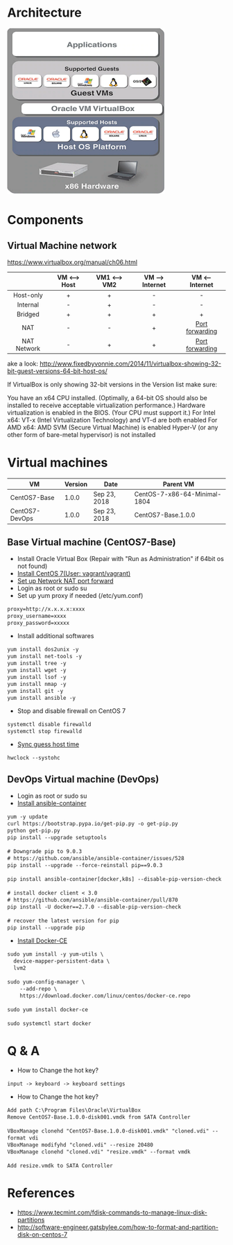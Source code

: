 # Architecture 
![alt text](images/virtualbox_architecture.PNG)

# Components
## Virtual Machine network
https://www.virtualbox.org/manual/ch06.html
 
| | VM <--> Host | VM1 <--> VM2 | VM --> Internet | VM <-- Internet |
| :---: | :---: | :---: | :---: | :---: |
| Host-only | + | + | - | - |
| Internal | - | + | - | - |
| Bridged | + | + | + | + |
| NAT | - | - | + | [Port forwarding](https://www.virtualbox.org/manual/ch06.html#natforward) |
| NAT Network | - | + | + | [Port forwarding](https://www.virtualbox.org/manual/ch06.html#network_nat_service) |

ake a look: http://www.fixedbyvonnie.com/2014/11/virtualbox-showing-32-bit-guest-versions-64-bit-host-os/

If VirtualBox is only showing 32-bit versions in the Version list make sure:

You have an x64 CPU installed. (Optimally, a 64-bit OS should also be installed to receive acceptable virtualization performance.)
Hardware virtualization is enabled in the BIOS. (Your CPU must support it.)
For Intel x64: VT-x (Intel Virtualization Technology) and VT-d are both enabled
For AMD x64: AMD SVM (Secure Virtual Machine) is enabled
Hyper-V (or any other form of bare-metal hypervisor) is not installed

# Virtual machines
| VM | Version | Date | Parent VM | 
| --- | ------ | ----- | ----- | 
| CentOS7-Base | 1.0.0 | Sep 23, 2018 | CentOS-7-x86-64-Minimal-1804 |
| CentOS7-DevOps | 1.0.0 | Sep 23, 2018 | CentOS7-Base.1.0.0 |

## Base Virtual machine (CentOS7-Base)
* Install Oracle Virtual Box (Repair with "Run as Administration" if 64bit os not found)
* [Install CentOS 7(User: vagrant/vagrant)](http://www.jeramysingleton.com/install-centos-7-minimal-in-virtualbox)
* [Set up Network NAT port forward](https://www.howtogeek.com/122641/how-to-forward-ports-to-a-virtual-machine-and-use-it-as-a-server/)
* Login as root or sudo su
* Set up yum proxy if needed (/etc/yum.conf)

```
proxy=http://x.x.x.x:xxxx
proxy_username=xxxx
proxy_password=xxxxx
```
* Install additional softwares

```
yum install dos2unix -y
yum install net-tools -y
yum install tree -y 
yum install wget -y 
yum install lsof -y
yum install nmap -y
yum install git -y
yum install ansible -y
```
* Stop and disable firewall on CentOS 7

```
systemctl disable firewalld
systemctl stop firewalld
```
* [Sync guess host time](http://bytefreaks.net/gnulinux/how-to-startstop-or-enabledisable-firewalld-on-centos-7)

```
hwclock --systohc
```
## DevOps Virtual machine (DevOps)
* Login as root or sudo su
* [Install ansible-container](https://docs.ansible.com/ansible-container/installation.html)

```
yum -y update
curl https://bootstrap.pypa.io/get-pip.py -o get-pip.py
python get-pip.py
pip install --upgrade setuptools

# Downgrade pip to 9.0.3
# https://github.com/ansible/ansible-container/issues/528
pip install --upgrade --force-reinstall pip==9.0.3

pip install ansible-container[docker,k8s] --disable-pip-version-check

# install docker client < 3.0
# https://github.com/ansible/ansible-container/pull/870
pip install -U docker==2.7.0 --disable-pip-version-check

# recover the latest version for pip
pip install --upgrade pip
```

* [Install Docker-CE](https://docs.docker.com/install/linux/docker-ce/centos/#install-docker-ce-1)

```
sudo yum install -y yum-utils \
  device-mapper-persistent-data \
  lvm2
  
sudo yum-config-manager \
    --add-repo \
    https://download.docker.com/linux/centos/docker-ce.repo  
    
sudo yum install docker-ce

sudo systemctl start docker    
```

# Q & A
* How to Change the hot key?

```
input -> keyboard -> keyboard settings
```
* How to Change the hot key?

```
Add path C:\Program Files\Oracle\VirtualBox
Remove CentOS7-Base.1.0.0-disk001.vmdk from SATA Controller

VBoxManage clonehd "CentOS7-Base.1.0.0-disk001.vmdk" "cloned.vdi" --format vdi
VBoxManage modifyhd "cloned.vdi" --resize 20480
VBoxManage clonehd "cloned.vdi" "resize.vmdk" --format vmdk

Add resize.vmdk to SATA Controller
```
# References
* https://www.tecmint.com/fdisk-commands-to-manage-linux-disk-partitions
* http://software-engineer.gatsbylee.com/how-to-format-and-partition-disk-on-centos-7
